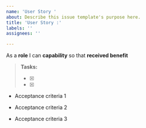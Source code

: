 ```yaml
---
name: 'User Story '
about: Describe this issue template's purpose here.
title: 'User Story :'
labels: ''
assignees: ''

---
```


As a **role** I can **capability** so that **received benefit**

> **Tasks:**
> 
> * [x]  
> * [x]  
>
> 
- Acceptance criteria 1

- Acceptance criteria 2

- Acceptance criteria 3
